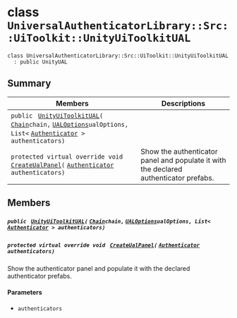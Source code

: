 # class `UniversalAuthenticatorLibrary::Src::UiToolkit::UnityUiToolkitUAL` 

```
class UniversalAuthenticatorLibrary::Src::UiToolkit::UnityUiToolkitUAL
  : public UnityUAL
```

## Summary

 Members                                | Descriptions                                
----------------------------------------|---------------------------------------------
`public ` [`UnityUiToolkitUAL`](#class_universal_authenticator_library_1_1_src_1_1_ui_toolkit_1_1_unity_ui_toolkit_u_a_l_1aa8d716f02f067c80639164caa9ad9f1e)`(` [`Chain`](UniversalAuthenticatorLibrary--Chain.md)` chain, ` [`UALOptions`](UniversalAuthenticatorLibrary--UALOptions.md)` ualOptions, List< ` [`Authenticator`](UniversalAuthenticatorLibrary--Authenticator.md)` > authenticators)` | 
`protected virtual override void ` [`CreateUalPanel`](#class_universal_authenticator_library_1_1_src_1_1_ui_toolkit_1_1_unity_ui_toolkit_u_a_l_1a8d35425b52a1611ece4b61c15fe9213e)`(` [`Authenticator`](UniversalAuthenticatorLibrary--Authenticator.md)` authenticators)` | Show the authenticator panel and populate it with the declared authenticator prefabs.

## Members

##### `public ` [`UnityUiToolkitUAL`](#class_universal_authenticator_library_1_1_src_1_1_ui_toolkit_1_1_unity_ui_toolkit_u_a_l_1aa8d716f02f067c80639164caa9ad9f1e)`(` [`Chain`](UniversalAuthenticatorLibrary--Chain.md)` chain, ` [`UALOptions`](UniversalAuthenticatorLibrary--UALOptions.md)` ualOptions, List< ` [`Authenticator`](UniversalAuthenticatorLibrary--Authenticator.md)` > authenticators)` 

##### `protected virtual override void ` [`CreateUalPanel`](#class_universal_authenticator_library_1_1_src_1_1_ui_toolkit_1_1_unity_ui_toolkit_u_a_l_1a8d35425b52a1611ece4b61c15fe9213e)`(` [`Authenticator`](UniversalAuthenticatorLibrary--Authenticator.md)` authenticators)` 

Show the authenticator panel and populate it with the declared authenticator prefabs.

#### Parameters
* `authenticators`

